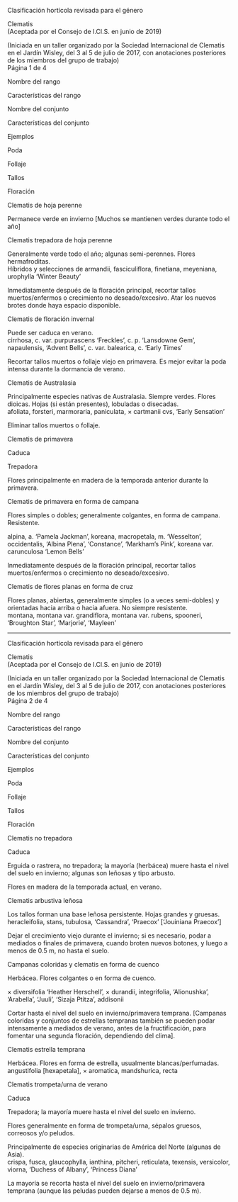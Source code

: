 Clasificación hortícola revisada para el género 

Clematis  
(Aceptada por el Consejo de I.Cl.S. en junio de 2019)  

(Iniciada en un taller organizado por la Sociedad Internacional de Clematis en el Jardín Wisley, del 3 al 5 de julio de 2017, con anotaciones posteriores de los miembros del grupo de trabajo)  
Página 1 de 4  

Nombre del rango  

Características del rango  

Nombre del conjunto  

Características del conjunto  

Ejemplos  

Poda  

Follaje  

Tallos  

Floración  

Clematis de hoja perenne  

Permanece verde en invierno [Muchos se mantienen verdes durante todo el año]  

Clematis trepadora de hoja perenne  

Generalmente verde todo el año; algunas semi-perennes. Flores hermafroditas.  
Híbridos y selecciones de armandii, fasciculiflora, finetiana, meyeniana, urophylla ‘Winter Beauty’  

Inmediatamente después de la floración principal, recortar tallos muertos/enfermos o crecimiento no deseado/excesivo. Atar los nuevos brotes donde haya espacio disponible.  

Clematis de floración invernal  

Puede ser caduca en verano.  
cirrhosa, c. var. purpurascens ‘Freckles’, c. p. ‘Lansdowne Gem’, napaulensis, ‘Advent Bells’, c. var. balearica, c. ‘Early Times’  

Recortar tallos muertos o follaje viejo en primavera. Es mejor evitar la poda intensa durante la dormancia de verano.  

Clematis de Australasia  

Principalmente especies nativas de Australasia. Siempre verdes. Flores dioicas. Hojas (si están presentes), lobuladas o disecadas.  
afoliata, forsteri, marmoraria, paniculata, × cartmanii cvs, ‘Early Sensation’  

Eliminar tallos muertos o follaje.  

Clematis de primavera  

Caduca  

Trepadora  

Flores principalmente en madera de la temporada anterior durante la primavera.  

Clematis de primavera en forma de campana  

Flores simples o dobles; generalmente colgantes, en forma de campana. Resistente.  

alpina, a. ‘Pamela Jackman’, koreana, macropetala, m. ‘Wesselton’, occidentalis, ‘Albina Plena’, ‘Constance’, ‘Markham’s Pink’, koreana var. carunculosa ‘Lemon Bells’  

Inmediatamente después de la floración principal, recortar tallos muertos/enfermos o crecimiento no deseado/excesivo.  

Clematis de flores planas en forma de cruz  

Flores planas, abiertas, generalmente simples (o a veces semi-dobles) y orientadas hacia arriba o hacia afuera. No siempre resistente.  
montana, montana var. grandiflora, montana var. rubens, spooneri, ‘Broughton Star’, ‘Marjorie’, ‘Mayleen’  

---

Clasificación hortícola revisada para el género  

Clematis  
(Aceptada por el Consejo de I.Cl.S. en junio de 2019)  

(Iniciada en un taller organizado por la Sociedad Internacional de Clematis en el Jardín Wisley, del 3 al 5 de julio de 2017, con anotaciones posteriores de los miembros del grupo de trabajo)  
Página 2 de 4  

Nombre del rango  

Características del rango  

Nombre del conjunto  

Características del conjunto  

Ejemplos  

Poda  

Follaje  

Tallos  

Floración  

Clematis no trepadora  

Caduca  

Erguida o rastrera, no trepadora; la mayoría (herbácea) muere hasta el nivel del suelo en invierno; algunas son leñosas y tipo arbusto.  

Flores en madera de la temporada actual, en verano.  

Clematis arbustiva leñosa  

Los tallos forman una base leñosa persistente. Hojas grandes y gruesas.  
heracleifolia, stans, tubulosa, ‘Cassandra’, ‘Praecox’ [‘Jouiniana Praecox’]  

Dejar el crecimiento viejo durante el invierno; si es necesario, podar a mediados o finales de primavera, cuando broten nuevos botones, y luego a menos de 0.5 m, no hasta el suelo.  

Campanas coloridas y clematis en forma de cuenco  

Herbácea. Flores colgantes o en forma de cuenco.  

× diversifolia ‘Heather Herschell’, × durandii, integrifolia, ‘Alionushka’, ‘Arabella’, ‘Juuli’, ‘Sizaja Ptitza’, addisonii  

Cortar hasta el nivel del suelo en invierno/primavera temprana. [Campanas coloridas y conjuntos de estrellas tempranas también se pueden podar intensamente a mediados de verano, antes de la fructificación, para fomentar una segunda floración, dependiendo del clima].  

Clematis estrella temprana  

Herbácea. Flores en forma de estrella, usualmente blancas/perfumadas.  
angustifolia [hexapetala], × aromatica, mandshurica, recta  

Clematis trompeta/urna de verano  

Caduca  

Trepadora; la mayoría muere hasta el nivel del suelo en invierno.  

Flores generalmente en forma de trompeta/urna, sépalos gruesos, correosos y/o peludos.  

Principalmente de especies originarias de América del Norte (algunas de Asia).  
crispa, fusca, glaucophylla, ianthina, pitcheri, reticulata, texensis, versicolor, viorna, ‘Duchess of Albany’, ‘Princess Diana’  

La mayoría se recorta hasta el nivel del suelo en invierno/primavera temprana (aunque las peludas pueden dejarse a menos de 0.5 m).  
